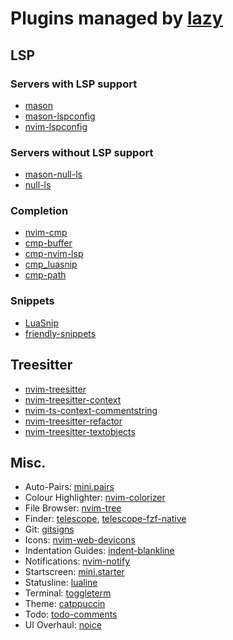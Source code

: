 # Plugins managed by [lazy](https://github.com/folke/lazy.nvim)

## LSP

### Servers with LSP support
- [mason](https://github.com/williamboman/mason.nvim)
- [mason-lspconfig](https://github.com/williamboman/mason-lspconfig.nvim)
- [nvim-lspconfig](https://github.com/neovim/nvim-lspconfig)

### Servers without LSP support
- [mason-null-ls](https://github.com/jay-babu/mason-null-ls.nvim)
- [null-ls](https://github.com/jose-elias-alvarez/null-ls.nvim)

### Completion
- [nvim-cmp](https://github.com/hrsh7th/nvim-cmp)
- [cmp-buffer](https://github.com/hrsh7th/cmp-buffer)
- [cmp-nvim-lsp](https://github.com/hrsh7th/cmp-nvim-lsp)
- [cmp_luasnip](https://github.com/saadparwaiz1/cmp_luasnip)
- [cmp-path](https://github.com/hrsh7th/cmp-path)

### Snippets
- [LuaSnip](https://github.com/L3MON4D3/LuaSnip)
- [friendly-snippets](https://github.com/rafamadriz/friendly-snippets)

## Treesitter
- [nvim-treesitter](https://github.com/nvim-treesitter/nvim-treesitter)
- [nvim-treesitter-context](https://github.com/nvim-treesitter/nvim-treesitter-context)
- [nvim-ts-context-commentstring](https://github.com/JoosepAlviste/nvim-ts-context-commentstring)
- [nvim-treesitter-refactor](https://github.com/nvim-treesitter/nvim-treesitter-refactor)
- [nvim-treesitter-textobjects](https://github.com/nvim-treesitter/nvim-treesitter-textobjects)

## Misc.
- Auto-Pairs: [mini.pairs](https://github.com/echasnovski/mini.nvim/blob/main/readmes/mini-pairs.md)
- Colour Highlighter: [nvim-colorizer](https://github.com/norcalli/nvim-colorizer.lua)
- File Browser: [nvim-tree](https://github.com/nvim-tree/nvim-tree.lua)
- Finder: [telescope](https://github.com/nvim-telescope/telescope.nvim), [telescope-fzf-native](https://github.com/nvim-telescope/telescope-fzf-native.nvim)
- Git: [gitsigns](https://github.com/lewis6991/gitsigns.nvim)
- Icons: [nvim-web-devicons](https://github.com/nvim-tree/nvim-web-devicons)
- Indentation Guides: [indent-blankline](https://github.com/lukas-reineke/indent-blankline.nvim)
- Notifications: [nvim-notify](https://github.com/rcarriga/nvim-notify)
- Startscreen: [mini.starter](https://github.com/echasnovski/mini.nvim/blob/main/readmes/mini-starter.md)
- Statusline: [lualine](https://github.com/nvim-lualine/lualine.nvim)
- Terminal: [toggleterm](https://github.com/akinsho/toggleterm.nvim)
- Theme: [catppuccin](https://github.com/catppuccin/nvim)
- Todo: [todo-comments](https://github.com/folke/todo-comments.nvim)
- UI Overhaul: [noice](https://github.com/folke/noice.nvim)
